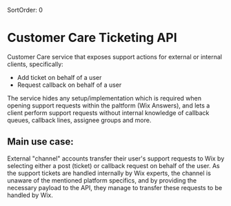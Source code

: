 SortOrder: 0
# Customer Care Ticketing API

Customer Care service that exposes support actions for external or internal clients, specifically:
- Add ticket on behalf of a user
- Request callback on behalf of a user

The service hides any setup/implementation which is required when opening support requests within the paltform (Wix Answers), and lets a client perform support requests without internal knowledge of callback queues, callback lines, assignee groups and more.

## Main use case:
External "channel" accounts transfer their user's support requests to Wix by selecting either a post (ticket) or callback request on behalf of the user.
As the support tickets are handled internally by Wix experts, the channel is unaware of the mentioned platform specifics, and by providing the necessary payload to the API, they manage to transfer these requests to be handled by Wix.
